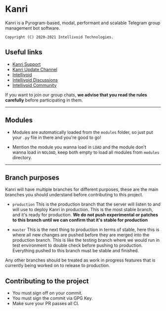 # Kanri

Kanri is a Pyrogram-based, modal, performant and scalable Telegram group management bot software. 

`Copyright (C) 2020-2021 Intellivoid Technologies.`
 
## Useful links
  - [Kanri Support](https://t.me/KanriGroup)
  - [Kanri Update Channel](https://t.me/KanriUpdates)
  - [Intellivoid](https://t.me/Intellivoid)
  - [Intellivoid Discussions](https://t.me/IntellivoidDiscussions)
  - [Intellivoid Community](https://t.me/IntellivoidCommunity)

If you want to join our group chats, **we advise that you read the rules carefully**
before participating in them.


-------------------------------------------------------------------------------------


## Modules

- Modules are automatically loaded from the `modules` folder, so just 
  put your `.py` file in there and you're good to go!

- Mention the module you wanna load in `LOAD` and the module don't wanna 
  load in `NOLOAD`, keep both empty to load all modules from `modules` directory.


-------------------------------------------------------------------------------------

## Branch purposes

Kanri will have multiple branches for different purposes, these are the
main branches you should understand before contributing to this project.

 - `production` This is the production branch that the server will listen to and
    will use to deploy Kanri in production. This is the most stable branch, and it's
    ready for production. **We do not push experimental or patches to this branch
    until we can confirm that it's stable for production**
 
 - `master` This is the next thing to production in terms of stable, here this is
    where all new changes are pushed before they are merged into the production
    branch. This is like the testing branch where we would run in test
    environment to double check before pushing to production. Everything pushed to
    this branch must be stable and finished.
   
Any other branches should be treated as work in progress features that is currently
being worked on to release to production.

## Contributing to the project
 - You must sign off on your commit.
 - You must sign the commit via GPG Key.
 - Make sure your PR passes all CI.